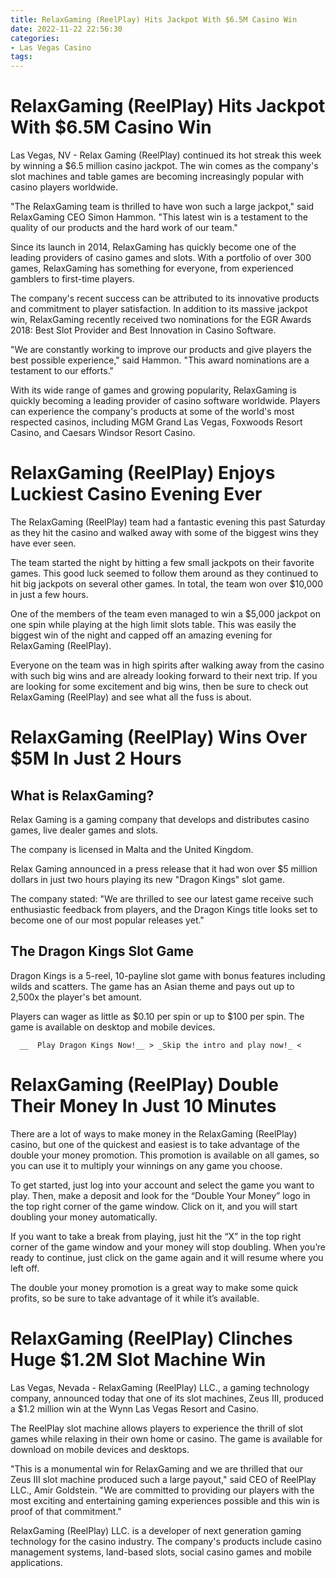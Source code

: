 ```yaml
---
title: RelaxGaming (ReelPlay) Hits Jackpot With $6.5M Casino Win
date: 2022-11-22 22:56:30
categories:
- Las Vegas Casino
tags:
---
```



#  RelaxGaming (ReelPlay) Hits Jackpot With $6.5M Casino Win

Las Vegas, NV - Relax Gaming (ReelPlay) continued its hot streak this week by winning a $6.5 million casino jackpot. The win comes as the company's slot machines and table games are becoming increasingly popular with casino players worldwide.

"The RelaxGaming team is thrilled to have won such a large jackpot," said RelaxGaming CEO Simon Hammon. "This latest win is a testament to the quality of our products and the hard work of our team."

Since its launch in 2014, RelaxGaming has quickly become one of the leading providers of casino games and slots. With a portfolio of over 300 games, RelaxGaming has something for everyone, from experienced gamblers to first-time players.

The company's recent success can be attributed to its innovative products and commitment to player satisfaction. In addition to its massive jackpot win, RelaxGaming recently received two nominations for the EGR Awards 2018: Best Slot Provider and Best Innovation in Casino Software.

"We are constantly working to improve our products and give players the best possible experience," said Hammon. "This award nominations are a testament to our efforts."

With its wide range of games and growing popularity, RelaxGaming is quickly becoming a leading provider of casino software worldwide. Players can experience the company's products at some of the world's most respected casinos, including MGM Grand Las Vegas, Foxwoods Resort Casino, and Caesars Windsor Resort Casino.

#  RelaxGaming (ReelPlay) Enjoys Luckiest Casino Evening Ever

The RelaxGaming (ReelPlay) team had a fantastic evening this past Saturday as they hit the casino and walked away with some of the biggest wins they have ever seen.

The team started the night by hitting a few small jackpots on their favorite games. This good luck seemed to follow them around as they continued to hit big jackpots on several other games. In total, the team won over $10,000 in just a few hours.

One of the members of the team even managed to win a $5,000 jackpot on one spin while playing at the high limit slots table. This was easily the biggest win of the night and capped off an amazing evening for RelaxGaming (ReelPlay).

Everyone on the team was in high spirits after walking away from the casino with such big wins and are already looking forward to their next trip. If you are looking for some excitement and big wins, then be sure to check out RelaxGaming (ReelPlay) and see what all the fuss is about.

#  RelaxGaming (ReelPlay) Wins Over $5M In Just 2 Hours

## What is RelaxGaming?

Relax Gaming is a gaming company that develops and distributes casino games, live dealer games and slots.

The company is licensed in Malta and the United Kingdom.

Relax Gaming announced in a press release that it had won over $5 million dollars in just two hours playing its new "Dragon Kings" slot game.

The company stated: "We are thrilled to see our latest game receive such enthusiastic feedback from players, and the Dragon Kings title looks set to become one of our most popular releases yet."

## The Dragon Kings Slot Game

Dragon Kings is a 5-reel, 10-payline slot game with bonus features including wilds and scatters. The game has an Asian theme and pays out up to 2,500x the player's bet amount.

Players can wager as little as $0.10 per spin or up to $100 per spin. The game is available on desktop and mobile devices.























      __  Play Dragon Kings Now!__ > _Skip the intro and play now!_ <

#  RelaxGaming (ReelPlay) Double Their Money In Just 10 Minutes

There are a lot of ways to make money in the RelaxGaming (ReelPlay) casino, but one of the quickest and easiest is to take advantage of the double your money promotion. This promotion is available on all games, so you can use it to multiply your winnings on any game you choose.

To get started, just log into your account and select the game you want to play. Then, make a deposit and look for the “Double Your Money” logo in the top right corner of the game window. Click on it, and you will start doubling your money automatically.

If you want to take a break from playing, just hit the “X” in the top right corner of the game window and your money will stop doubling. When you’re ready to continue, just click on the game again and it will resume where you left off.

The double your money promotion is a great way to make some quick profits, so be sure to take advantage of it while it’s available.

#  RelaxGaming (ReelPlay) Clinches Huge $1.2M Slot Machine Win

Las Vegas, Nevada - RelaxGaming (ReelPlay) LLC., a gaming technology company, announced today that one of its slot machines, Zeus III, produced a $1.2 million win at the Wynn Las Vegas Resort and Casino.

The ReelPlay slot machine allows players to experience the thrill of slot games while relaxing in their own home or casino. The game is available for download on mobile devices and desktops.

"This is a monumental win for RelaxGaming and we are thrilled that our Zeus III slot machine produced such a large payout," said CEO of ReelPlay LLC., Amir Goldstein. "We are committed to providing our players with the most exciting and entertaining gaming experiences possible and this win is proof of that commitment."

RelaxGaming (ReelPlay) LLC. is a developer of next generation gaming technology for the casino industry. The company's products include casino management systems, land-based slots, social casino games and mobile applications.